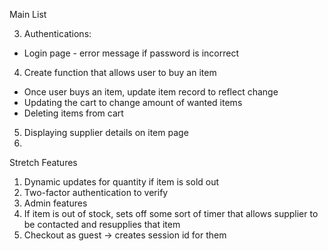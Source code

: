 Main List
<!-- 1. Create Logout button -->
<!-- 2. Add in Passwords -->
3. Authentications:
  <!-- - Validate that username doesn't already exist when creating a new user (unique username, case sensitivity) -->
  <!-- - No empty fields when creating new user -->
  <!-- - Login page - error message if username doesn't exit -->
  - Login page - error message if password is incorrect
4. Create function that allows user to buy an item
  - Once user buys an item, update item record to reflect change
  - Updating the cart to change amount of wanted items
  - Deleting items from cart
5. Displaying supplier details on item page
6.

Stretch Features
1. Dynamic updates for quantity if item is sold out
2. Two-factor authentication to verify
3. Admin features
4. If item is out of stock, sets off some sort of timer that allows supplier to be contacted and resupplies that item
5. Checkout as guest -> creates session id for them
